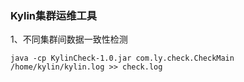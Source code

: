 ### Kylin集群运维工具
1、不同集群间数据一致性检测
```shell script
java -cp KylinCheck-1.0.jar com.ly.check.CheckMain /home/kylin/kylin.log >> check.log
```